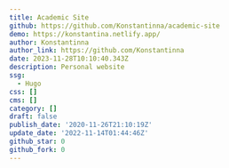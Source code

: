 ```yaml
---
title: Academic Site
github: https://github.com/Konstantinna/academic-site
demo: https://konstantina.netlify.app/
author: Konstantinna
author_link: https://github.com/Konstantinna
date: 2023-11-28T10:10:40.343Z
description: Personal website
ssg:
  - Hugo
css: []
cms: []
category: []
draft: false
publish_date: '2020-11-26T21:10:19Z'
update_date: '2022-11-14T01:44:46Z'
github_star: 0
github_fork: 0
---
```

